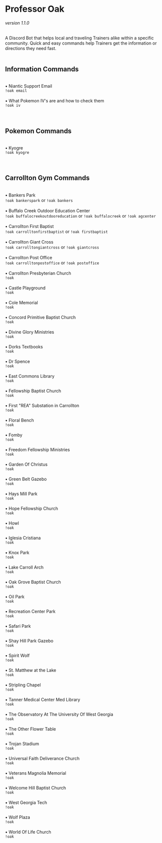 <b><h1>Professor Oak</h1></b>
<h6>version 1.1.0</h6>
A Discord Bot that helps local and traveling Trainers alike within a specific community. Quick and easy commands help Trainers get the information or directions they need fast.
<br><br>
<b><h2>Information Commands</h2></b><br>
&bull; Niantic Support Email<br>
<code>!oak email</code><br><br>
&bull; What Pokemon IV's are and how to check them<br>
<code>!oak iv</code><br>
<br><br>
<b><h2>Pokemon Commands</h2></b><br>
&bull; Kyogre<br>
<code>!oak kyogre</code><br>
<br><br>
<b><h2>Carrollton Gym Commands</h2></b><br>
&bull; Bankers Park<br>
<code>!oak bankerspark</code> or <code>!oak bankers</code><br><br>
&bull; Buffalo Creek Outdoor Education Center<br>
<code>!oak buffalocreekoutdooreducation</code> or <code>!oak buffalocreek</code> or <code>!oak agcenter</code><br><br>
&bull; Carrollton First Baptist<br>
<code>!oak carrolltonfirstbaptist</code> or <code>!oak firstbaptist</code><br><br>
&bull; Carrollton Giant Cross<br>
<code>!oak carrolltongiantcross</code> or <code>!oak giantcross</code><br><br>
&bull; Carrollton Post Office<br>
<code>!oak carrolltonpostoffice</code> or <code>!oak postoffice</code><br><br>
&bull; Carrollton Presbyterian Church<br>
<code>!oak </code><br><br>
&bull; Castle Playground<br>
<code>!oak </code><br><br>
&bull; Cole Memorial<br>
<code>!oak </code><br><br>
&bull; Concord Primitive Baptist Church<br>
<code>!oak </code><br><br>
&bull; Divine Glory Ministries<br>
<code>!oak </code><br><br>
&bull; Dorks Textbooks<br>
<code>!oak </code><br><br>
&bull; Dr Spence<br>
<code>!oak </code><br><br>
&bull; East Commons Library<br>
<code>!oak </code><br><br>
&bull; Fellowship Baptist Church<br>
<code>!oak </code><br><br>
&bull; First "REA" Substation in Carrollton<br>
<code>!oak </code><br><br>
&bull; Floral Bench<br>
<code>!oak </code><br><br>
&bull; Fomby<br>
<code>!oak </code><br><br>
&bull; Freedom Fellowship Ministries<br>
<code>!oak </code><br><br>
&bull; Garden Of Christus<br>
<code>!oak </code><br><br>
&bull; Green Belt Gazebo<br>
<code>!oak </code><br><br>
&bull; Hays Mill Park<br>
<code>!oak </code><br><br>
&bull; Hope Fellowship Church<br>
<code>!oak </code><br><br>
&bull; Howl<br>
<code>!oak </code><br><br>
&bull; Iglesia Cristiana<br>
<code>!oak </code><br><br>
&bull; Knox Park<br>
<code>!oak </code><br><br>
&bull; Lake Carroll Arch<br>
<code>!oak </code><br><br>
&bull; Oak Grove Baptist Church<br>
<code>!oak </code><br><br>
&bull; Oil Park<br>
<code>!oak </code><br><br>
&bull; Recreation Center Park<br>
<code>!oak </code><br><br>
&bull; Safari Park<br>
<code>!oak </code><br><br>
&bull; Shay Hill Park Gazebo<br>
<code>!oak </code><br><br>
&bull; Spirit Wolf<br>
<code>!oak </code><br><br>
&bull; St. Matthew at the Lake<br>
<code>!oak </code><br><br>
&bull; Stripling Chapel<br>
<code>!oak </code><br><br>
&bull; Tanner Medical Center Med Library<br>
<code>!oak </code><br><br>
&bull; The Observatory At The University Of West Georgia<br>
<code>!oak </code><br><br>
&bull; The Other Flower Table<br>
<code>!oak </code><br><br>
&bull; Trojan Stadium<br>
<code>!oak </code><br><br>
&bull; Universal Faith Deliverance Church<br>
<code>!oak </code><br><br>
&bull; Veterans Magnolia Memorial<br>
<code>!oak </code><br><br>
&bull; Welcome Hill Baptist Church<br>
<code>!oak </code><br><br>
&bull; West Georgia Tech<br>
<code>!oak </code><br><br>
&bull; Wolf Plaza<br>
<code>!oak </code><br><br>
&bull; World Of Life Church<br>
<code>!oak </code><br><br>
